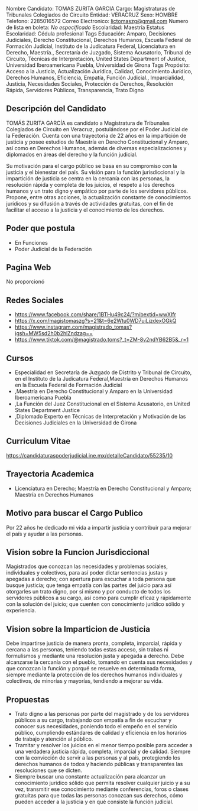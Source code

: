 Nombre Candidato: TOMAS ZURITA GARCIA
Cargo: Magistraturas de Tribunales Colegiados de Circuito
Entidad: VERACRUZ
Sexo: HOMBRE
Telefono: 2285016572
Correo Electronico: lictomaszg@gmail.com
Numero de lista en boleta: *No especificado*
Escolaridad: Maestría
Estatus Escolaridad: Cédula profesional
Tags Educación: Amparo, Decisiones Judiciales, Derecho Constitucional, Derechos Humanos, Escuela Federal de Formación Judicial, Instituto de la Judicatura Federal, Licenciatura en Derecho, Maestría., Secretaría de Juzgado, Sistema Acusatorio, Tribunal de Circuito, Técnicas de Interpretación, United States Department of Justice, Universidad Iberoamericana Puebla, Universidad de Girona
Tags Propósito: Acceso a la Justicia, Actualización Jurídica, Calidad, Conocimiento Jurídico, Derechos Humanos, Eficiencia, Empatía, Función Judicial., Imparcialidad, Justicia, Necesidades Sociales, Protección de Derechos, Resolución Rápida, Servidores Públicos, Transparencia, Trato Digno


## Descripción del Candidato 

TOMÁS ZURITA GARCÍA es candidato a Magistratura de Tribunales Colegiados de Circuito en Veracruz, postulándose por el Poder Judicial de la Federación. Cuenta con una trayectoria de 22 años en la impartición de justicia y posee estudios de Maestría en Derecho Constitucional y Amparo, así como en Derechos Humanos, además de diversas especializaciones y diplomados en áreas del derecho y la función judicial.

Su motivación para el cargo público se basa en su compromiso con la justicia y el bienestar del país. Su visión para la función jurisdiccional y la impartición de justicia se centra en la cercanía con las personas, la resolución rápida y completa de los juicios, el respeto a los derechos humanos y un trato digno y empático por parte de los servidores públicos. Propone, entre otras acciones, la actualización constante de conocimientos jurídicos y su difusión a través de actividades gratuitas, con el fin de facilitar el acceso a la justicia y el conocimiento de los derechos.


## Poder que postula

- En Funciones
- Poder Judicial de la Federación


## Pagina Web

No proporcionó


## Redes Sociales

- https://www.facebook.com/share/1BTHu49c24/?mibextid=wwXIfr
- https://x.com/magistomaszg?s=21&t=6e2Wtu0WD7ujLjzdexOGkQ
- https://www.instagram.com/magistrado_tomas?igsh=MW5sd2h0b2hlZndzag==
- https://www.tiktok.com/@magistrado.toms?_t=ZM-8v2ndYB62B5&_r=1


## Cursos

- Especialidad en Secretaría de Juzgado de Distrito y Tribunal de Circuito, en el Instituto de la Judicatura Federal,Maestría en Derechos Humanos en la Escuela Federal de Formación Judicial
- ,Maestría en Derecho Constitucional y Amparo en la Universidad Iberoamericana Puebla
- ,La Función del Juez Constitucional en el Sistema Acusatorio, en United States Department  Justice
- ,Diplomado Experto en Técnicas de Interpretación y Motivación de las Decisiones Judiciales en la Universidad de Girona


## Curriculum Vitae

https://candidaturaspoderjudicial.ine.mx/detalleCandidato/55235/10


## Trayectoria Academica

- Licenciatura en Derecho; Maestría en Derecho Constitucional y Amparo; Maestría en Derechos Humanos


## Motivo para buscar el Cargo Publico

Por 22 años he dedicado mi vida a impartir justicia y contribuir para mejorar el país y ayudar a las personas.


## Vision sobre la Funcion Jurisdiccional

Magistrados que conozcan las necesidades y problemas sociales, individuales y colectivos, para así poder dictar sentencias justas y apegadas a derecho; con apertura para escuchar a toda persona que busque justicia; que tenga empatía con las partes del juicio para así otorgarles un trato digno, por sí mismo y por conducto de todos los servidores públicos a su cargo, así como para cumplir eficaz y rápidamente con la solución del juicio; que cuenten con conocimiento jurídico sólido y experiencia.


## Vision sobre la Imparticion de Justicia

Debe impartirse justicia de manera pronta, completa, imparcial, rápida y cercana a las personas, teniendo todas estas acceso, sin trabas ni formulismos y mediante una resolución justa y apegada a derecho. Debe alcanzarse la cercanía con el pueblo, tomando en cuenta sus necesidades y que conozcan la función y porqué se resuelve en determinada forma, siempre mediante la protección de los derechos humanos individuales y colectivos, de minorías y mayorías, tendiendo a mejorar su vida.


## Propuestas

- Trato digno a las personas por parte del magistrado y de los servidores públicos a su cargo, trabajando con empatía a fin de escuchar y conocer sus necesidades, poniendo todo el empeño en el servicio público, cumpliendo estándares de calidad y eficiencia en los horarios de trabajo y atención al público.
- Tramitar y resolver los juicios en el menor tiempo posible para acceder a una verdadera justicia rápida, completa, imparcial y de calidad. Siempre con la convicción de servir a las personas y al país, protegiendo los derechos humanos de todos y haciendo públicas y transparentes las resoluciones que se dicten.
- Siempre buscar una constante actualización para alcanzar un conocimiento jurídico sólido que permita resolver cualquier juicio y a su vez, transmitir ese conocimiento mediante conferencias, foros o clases gratuitas para que todas las personas conozcan sus derechos, cómo pueden acceder a la justicia y en qué consiste la función judicial.

